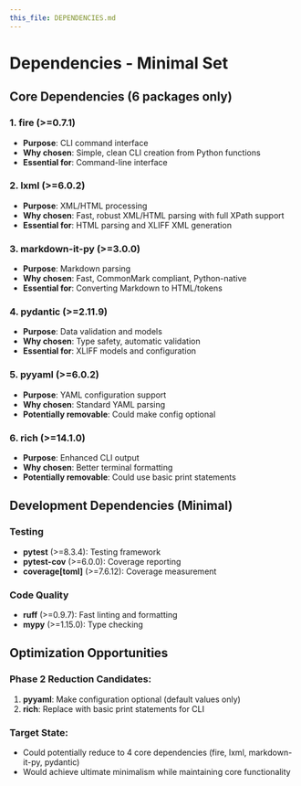 ```yaml
---
this_file: DEPENDENCIES.md
---
```


# Dependencies - Minimal Set

## Core Dependencies (6 packages only)

### 1. **fire** (>=0.7.1)
- **Purpose**: CLI command interface
- **Why chosen**: Simple, clean CLI creation from Python functions
- **Essential for**: Command-line interface

### 2. **lxml** (>=6.0.2)
- **Purpose**: XML/HTML processing
- **Why chosen**: Fast, robust XML/HTML parsing with full XPath support
- **Essential for**: HTML parsing and XLIFF XML generation

### 3. **markdown-it-py** (>=3.0.0)
- **Purpose**: Markdown parsing
- **Why chosen**: Fast, CommonMark compliant, Python-native
- **Essential for**: Converting Markdown to HTML/tokens

### 4. **pydantic** (>=2.11.9)
- **Purpose**: Data validation and models
- **Why chosen**: Type safety, automatic validation
- **Essential for**: XLIFF models and configuration

### 5. **pyyaml** (>=6.0.2)
- **Purpose**: YAML configuration support
- **Why chosen**: Standard YAML parsing
- **Potentially removable**: Could make config optional

### 6. **rich** (>=14.1.0)
- **Purpose**: Enhanced CLI output
- **Why chosen**: Better terminal formatting
- **Potentially removable**: Could use basic print statements

## Development Dependencies (Minimal)

### Testing
- **pytest** (>=8.3.4): Testing framework
- **pytest-cov** (>=6.0.0): Coverage reporting
- **coverage[toml]** (>=7.6.12): Coverage measurement

### Code Quality
- **ruff** (>=0.9.7): Fast linting and formatting
- **mypy** (>=1.15.0): Type checking

## Optimization Opportunities

### Phase 2 Reduction Candidates:
1. **pyyaml**: Make configuration optional (default values only)
2. **rich**: Replace with basic print statements for CLI

### Target State:
- Could potentially reduce to 4 core dependencies (fire, lxml, markdown-it-py, pydantic)
- Would achieve ultimate minimalism while maintaining core functionality
